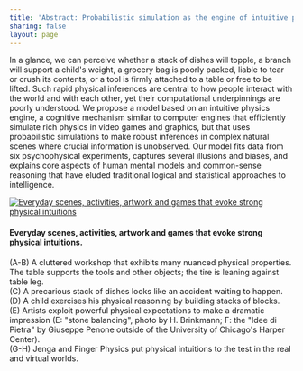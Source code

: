 ```yaml
---
title: 'Abstract: Probabilistic simulation as the engine of intuitive physical inferences'
sharing: false
layout: page
---
```


In a glance, we can perceive whether a stack of dishes will topple, a
branch will support a child's weight, a grocery bag is poorly packed,
liable to tear or crush its contents, or a tool is firmly attached to
a table or free to be lifted. Such rapid physical inferences are
central to how people interact with the world and with each other, yet
their computational underpinnings are poorly understood. We propose a
model based on an intuitive physics engine, a cognitive mechanism
similar to computer engines that efficiently simulate rich physics in
video games and graphics, but that uses probabilistic simulations to
make robust inferences in complex natural scenes where crucial
information is unobserved. Our model fits data from six psychophysical
experiments, captures several illusions and biases, and explains core
aspects of human mental models and common-sense reasoning that have
eluded traditional logical and statistical approaches to intelligence.

[![Everyday scenes, activities, artwork and games that evoke strong physical intuitions][2]][2]

 [2]: /images/BatHamTen-fig1.png

#### Everyday scenes, activities, artwork and games that evoke strong physical intuitions.

(A-B) A cluttered workshop that exhibits many nuanced physical
properties. The table supports the tools and other objects; the tire
is leaning against table leg.  
(C) A precarious stack of dishes looks like an accident waiting to
happen.  
(D) A child exercises his physical reasoning by building stacks of
blocks.  
(E) Artists exploit powerful physical expectations to make a dramatic
impression (E: "stone balancing", photo by H. Brinkmann; F: the "Idee
di Pietra" by Giuseppe Penone outside of the University of Chicago's
Harper Center).  
(G-H) Jenga and Finger Physics put physical intuitions to the test in
the real and virtual worlds.

